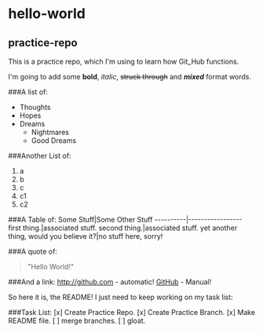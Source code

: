 # hello-world
## practice-repo

This is a practice repo, which I'm using to learn how Git_Hub functions.

I'm going to add some **bold**, *italic*, ~~struck through~~ and __*mixed*__ format words.

###A list of:
* Thoughts
* Hopes
* Dreams
  * Nightmares
  * Good Dreams
  
###Another List of:
1. a
1. b
1. c
 1. c1
 1. c2
 
###A Table of:
Some Stuff|Some Other Stuff
----------|-----------------
first thing.|associated stuff.
second thing.|associated stuff.
yet another thing, would you believe it?|no stuff here, sorry!
 
###A quote of:
> "Hello World!"

###And a link:
http://github.com - automatic!
[GitHub](http://github.com) - Manual!

So here it is, the README! I just need to keep working on my task list:

###Task List:
[x] Create Practice Repo.
[x] Create Practice Branch.
[x] Make README file.
[ ] merge branches.
[ ] gloat.
